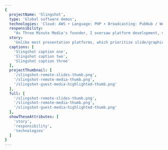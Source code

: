 ```yaml
---
{
  projectName: 'Slingshot',
  type: 'Global software demos',
  technologies: 'Cloud: AWS ∙ Language: PHP ∙ Broadcasting: PubNub / Websockets',
  responsibility:
    "As Three Minute Media's founder, I oversaw platform development, managing our project lead and prioritizing features.",
  story:
    'Unlike most presentation platforms, which prioritize slide/graphic design, SlingShot focuses on the choreography of live software demonstrations. It makes it easy for a presenter to give a non-linear presentation, switching between slides and live product features in order to tell the best story possible.',
  captions: [
    'Slingshot caption one',
    'Slingshot caption two',
    'Slingshot caption three'
  ],
  projectThumbnail: [
    '/slingshot-remote-slides-thumb.png',
    '/slingshot-remote-media-thumb.png',
    '/slingshot-guest-media-highlighted-thumb.png'
  ],
  full: [
    '/slingshot-remote-slides-thumb.png',
    '/slingshot-remote-media-thumb.png',
    '/slingshot-guest-media-highlighted-thumb.png'
  ],
  showTheseAttributes: [
    'story',
    'responsibility',
    'technologies'
  ]
}
---
```

